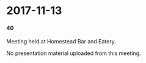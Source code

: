# 2017-11-13
#### 40

Meeting held at Homestead Bar and Eatery.

No presentation material uploaded from this meeting.
